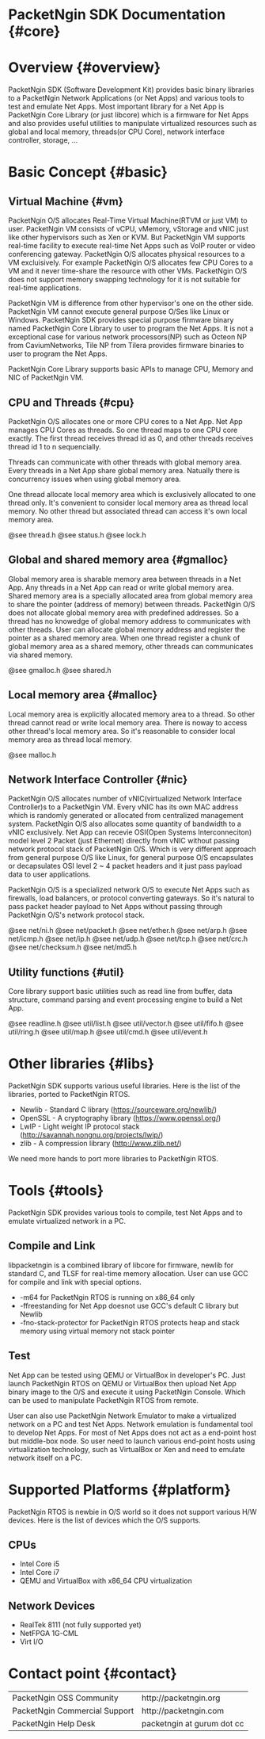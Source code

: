 # PacketNgin SDK Documentation {#core}

# Overview {#overview}
PacketNgin SDK (Software Development Kit) provides basic binary libraries to a 
PacketNgin Network Applications (or Net Apps) and various tools to test and emulate Net Apps.
Most important library for a Net App is PacketNgin Core Library (or just libcore)
which is a firmware for Net Apps and also provides useful utilities to manipulate 
virtualized resources such as global and local memory, threads(or CPU Core), 
network interface controller, storage, ...


# Basic Concept {#basic}

## Virtual Machine {#vm}
PacketNgin O/S allocates Real-Time Virtual Machine(RTVM or just VM) to user. PacketNgin VM
consists of vCPU, vMemory, vStorage and vNIC just like other hypervisors such as Xen or KVM.
But PacketNgin VM supports real-time facility to execute real-time Net Apps such as
VoIP router or video conferencing gateway. PacketNgin O/S allocates physical resources to a VM
excluisively. For example PacketNgin O/S allocates few CPU Cores to a VM and it never time-share
the resource with other VMs. PacketNgin O/S does not support memory swapping technology for it is not 
suitable for real-time applications.

PacketNgin VM is difference from other hypervisor's one on the other side. PacketNgin VM
cannot execute general purpose O/Ses like Linux or Windows. PacketNgin SDK provides special purpose
firmware binary named PacketNgin Core Library to user to program the Net Apps. 
It is not a exceptional case for various network processors(NP) such as Octeon NP from CaviumNetworks,
Tile NP from Tilera provides firmware binaries to user to program the Net Apps.

PacketNgin Core Library supports basic APIs to manage CPU, Memory and NIC of PacketNgin VM.


## CPU and Threads {#cpu}
PacketNgin O/S allocates one or more CPU cores to a Net App. Net App manages CPU Cores as threads. 
So one thread maps to one CPU core exactly. The first thread receives thread id as 0, 
and other threads receives thread id 1 to n sequencially.

Threads can communicate with other threads with global memory area. Every threads in a Net App share 
global memory area. Natually there is concurrency issues when using global memory area.

One thread allocate local memory area which is exclusively allocated to one thread only.
It's convenient to consider local memory area as thread local memory. No other thread but associated
thread can access it's own local memory area.

@see thread.h
@see status.h
@see lock.h


## Global and shared memory area {#gmalloc}
Global memory area is sharable memory area between threads in a Net App. Any threads
in a Net App can read or write global memory area. Shared memory area is a specially
allocated area from global memory area to share the pointer (address of memory) between threads.
PacketNgin O/S does not allocate global memory area with predefined addresses. So a thread
has no knowedge of global memory address to communicates with other threads.
User can allocate global memory address and register the pointer as a shared memory area.
When one thread register a chunk of global memory area as a shared memory, 
other threads can communicates via shared memory.

@see gmalloc.h
@see shared.h


## Local memory area {#malloc}
Local memory area is explicitly allocated memory area to a thread. So other thread cannot
read or write local memory area. There is noway to access other thread's local memory area.
So it's reasonable to consider local memory area as thread local memory.

@see malloc.h


## Network Interface Controller {#nic}
PacketNgin O/S allocates number of vNIC(virtualized Network Interface Controller)s to a 
PacketNgin VM. Every vNIC has its own MAC address which is randomly generated or allocated 
from centralized management system. PacketNgin O/S also allocates some quantity of bandwidth
to a vNIC exclusively. Net App can recevie OSI(Open Systems Interconneciton) model level 2
Packet (just Ethernet) directly from vNIC without passing network protocol stack of PacketNgin O/S. 
Which is very different approach from general purpose O/S like Linux, for general purpose O/S
encapsulates or decapsulates OSI level 2 ~ 4 packet headers and it just pass payload data to
user applications. 

PacketNgin O/S is a specialized network O/S to execute Net Apps such as firewalls, 
load balancers, or protocol converting gateways. So it's natural to pass packet header payload
to Net Apps without passing through PacketNgin O/S's network protocol stack.

@see net/ni.h
@see net/packet.h
@see net/ether.h
@see net/arp.h
@see net/icmp.h
@see net/ip.h
@see net/udp.h
@see net/tcp.h
@see net/crc.h
@see net/checksum.h
@see net/md5.h


## Utility functions {#util}
Core library support basic utilities such as read line from buffer, data structure, 
command parsing and event processing engine to build a Net App.

@see readline.h
@see util/list.h
@see util/vector.h
@see util/fifo.h
@see util/ring.h
@see util/map.h
@see util/cmd.h
@see util/event.h


# Other libraries {#libs}
PacketNgin SDK supports various useful libraries. Here is the list of the libraries,
ported to PacketNgin RTOS.

  * Newlib - Standard C library (https://sourceware.org/newlib/)
  * OpenSSL - A cryptography library (https://www.openssl.org/)
  * LwIP - Light weight IP protocol stack (http://savannah.nongnu.org/projects/lwip/)
  * zlib - A compression library (http://www.zlib.net/)

We need more hands to port more libraries to PacketNgin RTOS.


# Tools {#tools}
PacketNgin SDK provides various tools to compile, test Net Apps and 
to emulate virtualized network in a PC.

## Compile and Link
libpacketngin is a combined library of libcore for firmware, newlib for standard C,
and TLSF for real-time memory allocation. User can use GCC for compile and link with
special options.

  * -m64 for PacketNgin RTOS is running on x86_64 only
  * -ffreestanding for Net App doesnot use GCC's default C library but Newlib
  * -fno-stack-protector for PacketNgin RTOS protects heap and stack memory using 
    virtual memory not stack pointer

## Test
Net App can be tested using QEMU or VirtualBox in developer's PC. Just launch 
PacketNgin RTOS on QEMU or VirtualBox then upload Net App binary image to the O/S
and execute it using PacketNgin Console. Which can be used to manipulate 
PacketNgin RTOS from remote.

User can also use PacketNgin Network Emulator to make a virtualized network 
on a PC and test Net Apps. Network emulation is fundamental tool to develop Net Apps.
For most of Net Apps does not act as a end-point host but middle-box node.
So user need to launch various end-point hosts using virtualization technology,
such as VirtualBox or Xen and need to emulate network itself on a PC.


# Supported Platforms {#platform}
PacketNgin RTOS is newbie in O/S world so it does not support various H/W devices. 
Here is the list of devices which the O/S supports.

## CPUs
  * Intel Core i5
  * Intel Core i7
  * QEMU and VirtualBox with x86_64 CPU virtualization

## Network Devices
  * RealTek 8111 (not fully supported yet)
  * NetFPGA 1G-CML
  * Virt I/O


# Contact point {#contact}

<table border="0">
	<tr>
		<td> PacketNgin OSS Community </td> 
		<td> http://packetngin.org </td>
	</tr>
	<tr>
		<td> PacketNgin Commercial Support </td>
		<td> http://packetngin.com </td>
	</tr>
	<tr>
		<td> PacketNgin Help Desk </td>
		<td> packetngin at gurum dot cc </td>
	</tr>
</table>
